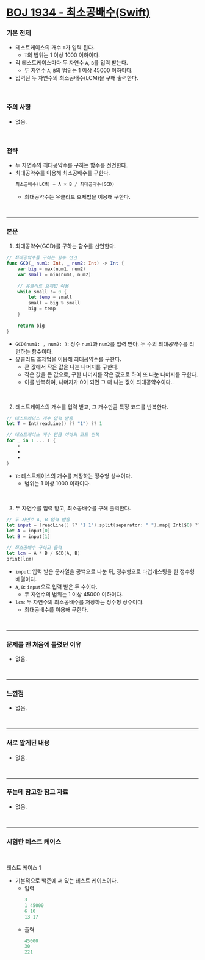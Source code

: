 # [BOJ 1934 - 최소공배수(Swift)](https://www.acmicpc.net/problem/1934)

### 기본 전제<br/>
 - 테스트케이스의 개수 `T`가 입력 된다.<br/>
    - `T`의 범위는 1 이상 1000 이하이다.<br/>
 - 각 테스트케이스마다 두 자연수 `A`, `B`를 입력 받는다.<br/>
    - 두 자연수 `A`, `B`의 범위는 1 이상 45000 이하이다.<br/>
 - 입력된 두 자연수의 최소공배수(LCM)을 구해 출력한다.<br/>
<br/>

### 주의 사항<br/>
 - 없음.<br/>
<br/>

### 전략<br/>
 - 두 자연수의 최대공약수를 구하는 함수를 선언한다.<br/>
 - 최대공약수를 이용해 최소공배수를 구한다.<br/>
    ```Swift
    최소공배수(LCM) = A × B / 최대공약수(GCD) 
    ```
    - 최대공약수는 유클리드 호제법을 이용해 구한다.<br/>
<br/>

---
### 본문<br/>

1. 최대공약수(GCD)를 구하는 함수를 선언한다.<br/>
```Swift
// 최대공약수를 구하는 함수 선언
func GCD(_ num1: Int, _ num2: Int) -> Int {
    var big = max(num1, num2)
    var small = min(num1, num2)
    
    // 유클리드 호제법 이용
    while small != 0 {
        let temp = small
        small = big % small
        big = temp
    }
    
    return big
}
```
 - `GCD(num1: , num2: )`: 정수 `num1`과 `num2`를 입력 받아, 두 수의 최대공약수를 리턴하는 함수이다.<br/>
 - 유클리드 호제법을 이용해 최대공약수를 구한다.<br/>
    - 큰 값에서 작은 값을 나눈 나머지를 구한다.<br/>
    - 작은 값을 큰 값으로, 구한 나머지를 작은 값으로 하여 또 나눈 나머지를 구한다.<br/>
    - 이를 반복하여, 나머지가 0이 되면 그 때 나눈 값이 최대공약수이다..<br/>
 <br/>

2. 테스트케이스의 개수를 입력 받고, 그 개수만큼 특정 코드를 반복한다.<br/>
```Swift
// 테스트케이스 개수 입력 받음
let T = Int(readLine() ?? "1") ?? 1

// 테스트케이스 개수 만큼 이하의 코드 반복
for _ in 1 ... T {
    ∙
    ∙
    ∙
}
```
 - `T`: 테스트케이스의 개수를 저장하는 정수형 상수이다.<br/>
    - 범위는 1 이상 1000 이하이다.<br/>
 <br/>
 
3. 두 자연수를 입력 받고, 최소공배수를 구해 출력한다.<br/>
```Swift
// 두 자연수 A, B 입력 받음
let input = (readLine() ?? "1 1").split(separator: " ").map{ Int($0) ?? 1 }
let A = input[0]
let B = input[1]

// 최소공배수 구하고 출력
let lcm = A * B / GCD(A, B)
print(lcm)
```
- `input`: 입력 받은 문자열을 공백으로 나눈 뒤, 정수형으로 타입캐스팅을 한 정수형 배열이다.<br/>
- `A`, `B`: `input`으로 입력 받은 두 수이다.<br/>
    - 두 자연수의 범위는 1 이상 45000 이하이다.<br/>
- `lcm`: 두 자연수의 최소공배수를 저장하는 정수형 상수이다.<br/>
    - 최대공배수를 이용해 구한다.<br/>
<br/>

---
### 문제를 맨 처음에 틀렸던 이유<br/>
- 없음.<br/>
<br/>

---
### 느낀점<br/>
- 없음.<br/>
<br/>

---
### 새로 알게된 내용<br/>
- 없음.<br/>
<br/>

--- 
### 푸는데 참고한 참고 자료<br/>
- 없음.<br/>
<br/>

---
### 시험한 테스트 케이스
<br/>

테스트 케이스 1<br/>
- 기본적으로 백준에 써 있는 테스트 케이스이다.<br/>
    - 입력
        ```Swift
        3
        1 45000
        6 10
        13 17
        ```
    - 출력
        ```Swift
        45000
        30
        221
        ```
<br/>
